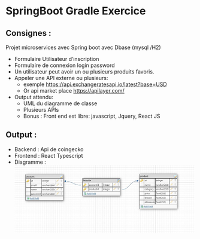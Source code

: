 # SpringBoot Gradle Exercice

## Consignes :

Projet microservices avec Spring boot avec Dbase (mysql /H2)

- Formulaire Utilisateur d’inscription
- Formulaire de connexion login password
- Un utilisateur peut avoir un ou plusieurs produits favoris.
- Appeler une API externe ou plusieurs:
  - exemple https://api.exchangeratesapi.io/latest?base=USD
  - Or api market place https://apilayer.com/
- Output attendu:
  - UML du diagramme de classe
  - Plusieurs APIs
  - Bonus : Front end est libre: javascript, Jquery, React JS

## Output :

- Backend : Api de coingecko
- Frontend : React Typescript
- Diagramme :<img src="https://raw.githubusercontent.com/cocosmos/gradle-api/main/diagramme.JPG">

